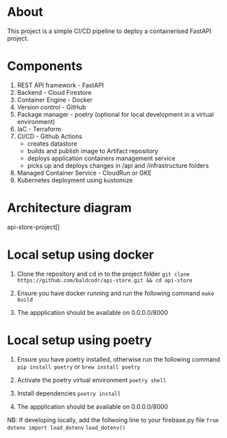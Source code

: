 # About
This project is a simple CI/CD pipeline to deploy a containerised FastAPI project.

# Components
1. REST API framework - FastAPI
2. Backend - Cloud Firestore 
3. Container Engine - Docker
4. Version control - GitHub
5. Package manager - poetry (optional for local development in a virtual environment)
6. IaC - Terraform
7. CI/CD - Github Actions
	- creates datastore
	- builds and publish image to Artifact repository
	- deploys application containers management service
    - picks up and deploys changes in /api and /infrastructure folders 
8. Managed Container Service - CloudRun or GKE
9. Kubernetes deployment using kustomize

# Architecture diagram
api-store-project[]

# Local setup using docker
1. Clone the repository and cd in to the project folder
`git clone https://github.com/baldcodr/api-store.git && cd api-store`

2. Ensure you have docker running and run the following command
`make build`

3. The appplication should be available on 0.0.0.0/8000


# Local setup using poetry
1. Ensure you have poetry installed, otherwise run the following command
`pip install poetry` or `brew install poetry`

2. Activate the poetry virtual environment
`poetry shell`

3. Install dependencies
`poetry install`

4. The appplication should be available on 0.0.0.0/8000

NB: If developing locally, add the follwoing line to your firebase.py file
`from dotenv import load_dotenv`
`load_dotenv()`
